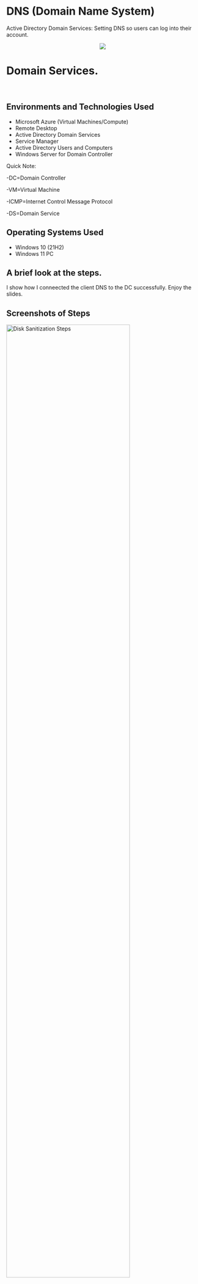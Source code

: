 # DNS (Domain Name System)
Active Directory Domain Services: Setting DNS so users can log into their account.

<p align="center">
<img src="https://user-images.githubusercontent.com/126700220/226635953-574a772b-a2d4-4f68-8c49-cb06d0d6b3e7.png"/>
</p>

<h1>Domain Services.</h1>
<br />


<h2>Environments and Technologies Used</h2>

- Microsoft Azure (Virtual Machines/Compute)
- Remote Desktop
- Active Directory Domain Services
- Service Manager
- Active Directory Users and Computers
- Windows Server for Domain Controller

Quick Note: 

-DC=Domain Controller

-VM=Virtual Machine

-ICMP=Internet Control Message Protocol

-DS=Domain Service


<h2>Operating Systems Used </h2>

- Windows 10</b> (21H2)
- Windows 11 PC

<h2>A brief look at the steps.</h2>
I show how I conneected the client DNS to the DC successfully.
Enjoy the slides.

<h2>Screenshots of Steps</h2>

<p>
<img src="https://user-images.githubusercontent.com/126700220/226655207-286d7d51-8128-4237-9e64-91650356e865.png" width="80%" alt="Disk Sanitization Steps"/>
</p>
I logged into the AZure portal. Then I located the client VM.
<p>
</p>
<br />

<p>
<img src="https://user-images.githubusercontent.com/126700220/226655606-706f491a-03dc-4a75-9585-8c8806646cbe.png" width="80%" alt="Disk Sanitization Steps"/>
</p>
Selected the Networking tab.
<p>
</p>
<br />

<p>
<img src="https://user-images.githubusercontent.com/126700220/226656048-9604dc34-1287-4c52-8533-03445053ede0.png" width="80%" alt="Disk Sanitization Steps"/>
</p>
Clicked on the virtual NIC (Network Interface Card). 
<p>
</p>
<br />

<p>
<img src="https://user-images.githubusercontent.com/126700220/226656406-66d2955e-0b76-43f4-b012-3e2f51b91744.png" width="80%" alt="Disk Sanitization Steps"/>
</p>
Selected DNS Server. 
<p>
</p>
<br />

<p>
<img src="https://user-images.githubusercontent.com/126700220/226656570-25ac23cb-a997-4449-83d0-e3ca50206c25.png" width="80%" alt="Disk Sanitization Steps"/>
</p>
Selected "Custom" then entered the DC's private IP address. This allows the thousands of users to log into their accounts successfully. 
<p>
</p>
<br />

<p>
<img src="https://user-images.githubusercontent.com/126700220/226657086-ce0512a4-b1bc-4256-95ca-7a9eb1f7610d.png" width="80%" alt="Disk Sanitization Steps"/>
</p>
Restarted the client. 
<p>
</p>
<br />

<p>
<img src="https://user-images.githubusercontent.com/126700220/226657337-59450100-1591-4d68-a18f-ce7961f40809.png" width="80%" alt="Disk Sanitization Steps"/>
</p>
Within the client VM, I changed the domain to the DC's domain. In this instance, the domain was michael.com.
<p>
</p>
<br />

<p>
<img src="https://user-images.githubusercontent.com/126700220/226657825-5cb53453-6c66-4d6b-9242-2924c3b4ed2c.png" width="80%" alt="Disk Sanitization Steps"/>
</p>
Now Jane Doe can log into her account as a user. 
<p>
</p>
<br />


Check out the other link: 

-Link: - [Azure: Active Directory Domain Services](https://github.com/TheSimpleFella/Deploying-Active-Directory.git)


Thank you for looking at my work.

